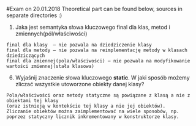 #Exam on 20.01.2018
Theoretical part can be found below, sources in separate directories :)


1. Jaka jest semantyka słowa kluczowego final dla klas, metod i zmiennych(pól/właściwości)
```
final dla klasy  – nie pozwala na dziedziczenie klasy
final dla metody – nie pozwala na reimplementację metody w klasach dziedziczących
final dla zmiennej(pola/właściwości) – nie pozwala na modyfikowanie wartości zmiennej(stała klasowa)
```


6. Wyjaśnij znaczenie słowa kluczowego **static**. W jaki sposób możemy zliczać wszystkie
utoworzone obiekty danej klasy?
```
Pola/właściwości oraz metody statyczne są powiązane z klasą a nie z obiektami tej klasy
(oraz istnieją w kontekście tej klasy a nie jej obiektów).
Zliczanie obiektów można zaimplementować na wiele sposobów, np. poprzez statyczny licznik inkrementowany w konstruktorze klasy.
```